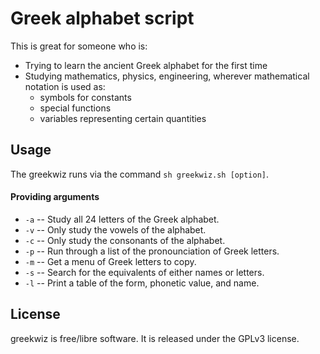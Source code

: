 # Greek alphabet script

This is great for someone who is:

- Trying to learn the ancient Greek alphabet for the first time
- Studying mathematics, physics, engineering, wherever mathematical notation is used as:
    * symbols for constants
    * special functions
    * variables representing certain quantities

## Usage

The greekwiz runs via the command `sh greekwiz.sh [option]`.

#### Providing arguments

- `-a` -- Study all 24 letters of the Greek alphabet.
- `-v` -- Only study the vowels of the alphabet.
- `-c` -- Only study the consonants of the alphabet.
- `-p` -- Run through a list of the pronounciation of Greek letters.
- `-m` -- Get a menu of Greek letters to copy.
- `-s` -- Search for the equivalents of either names or letters.
- `-l` -- Print a table of the form, phonetic value, and name.

## License

greekwiz is free/libre software. It is released under the GPLv3 license.
